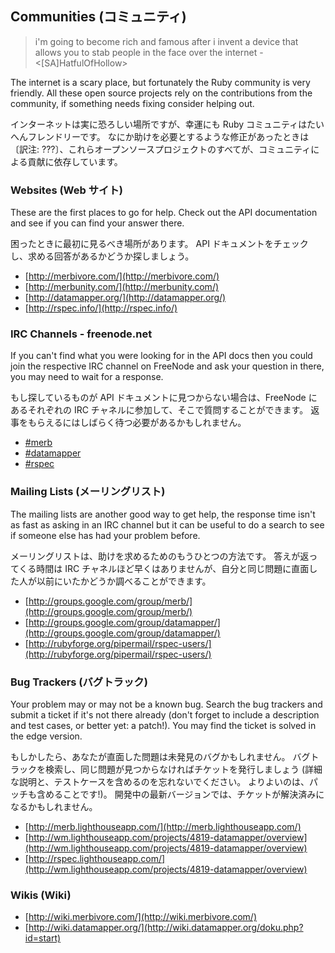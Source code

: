 ## Communities (コミュニティ)

> i'm going to become rich and famous after i invent a device that allows you to
> stab people in the face over the internet - <[SA]HatfulOfHollow>

The internet is a scary place, but fortunately the Ruby community is very 
friendly. All these open source projects rely on the contributions from the 
community, if something needs fixing consider helping out.

インターネットは実に恐ろしい場所ですが、幸運にも Ruby コミュニティはたいへんフレンドリーです。
なにか助けを必要とするような修正があったときは〔訳注: ???〕、これらオープンソースプロジェクトのすべてが、コミュニティによる貢献に依存しています。
 
### Websites (Web サイト)

These are the first places to go for help. Check out the API documentation and 
see if you can find your answer there.

困ったときに最初に見るべき場所があります。
API ドキュメントをチェックし、求める回答があるかどうか探しましょう。

* [http://merbivore.com/](http://merbivore.com/)
* [http://merbunity.com/](http://merbunity.com/)
* [http://datamapper.org/](http://datamapper.org/)
* [http://rspec.info/](http://rspec.info/)

### IRC Channels - freenode.net

If you can't find what you were looking for in the API docs then you could join 
the respective IRC channel on FreeNode and ask your question in there, you may 
need to wait for a response. 

もし探しているものが API ドキュメントに見つからない場合は、FreeNode にあるそれぞれの IRC チャネルに参加して、そこで質問することができます。
返事をもらえるにはしばらく待つ必要があるかもしれません。

* [#merb](irc://irc.freenode.net/merb)
* [#datamapper](irc://irc.freenode.net/datamapper)
* [#rspec](irc://irc.freenode.net/rspec)

### Mailing Lists (メーリングリスト)

The mailing lists are another good way to get help, the response time isn't as 
fast as asking in an IRC channel but it can be useful to do a search to see if 
someone else has had your problem before.

メーリングリストは、助けを求めるためのもうひとつの方法です。
答えが返ってくる時間は IRC チャネルほど早くはありませんが、自分と同じ問題に直面した人が以前にいたかどうか調べることができます。

* [http://groups.google.com/group/merb/](http://groups.google.com/group/merb/)
* [http://groups.google.com/group/datamapper/](http://groups.google.com/group/datamapper/)
* [http://rubyforge.org/pipermail/rspec-users/](http://rubyforge.org/pipermail/rspec-users/)

### Bug Trackers (バグトラック)

Your problem may or may not be a known bug. Search the bug trackers and submit 
a ticket if it's not there already (don't forget to include a description and test 
cases, or better yet: a patch!). You may find the ticket is solved in the edge 
version.

もしかしたら、あなたが直面した問題は未発見のバグかもしれません。
バグトラックを検索し、同じ問題が見つからなければチケットを発行しましょう
(詳細な説明と、テストケースを含めるのを忘れないでください。
よりよいのは、パッチも含めることです!)。
開発中の最新バージョンでは、チケットが解決済みになるかもしれません。

* [http://merb.lighthouseapp.com/](http://merb.lighthouseapp.com/)
* [http://wm.lighthouseapp.com/projects/4819-datamapper/overview](http://wm.lighthouseapp.com/projects/4819-datamapper/overview)
* [http://rspec.lighthouseapp.com/](http://wm.lighthouseapp.com/projects/4819-datamapper/overview)

### Wikis (Wiki)

* [http://wiki.merbivore.com/](http://wiki.merbivore.com/)
* [http://wiki.datamapper.org/](http://wiki.datamapper.org/doku.php?id=start)
